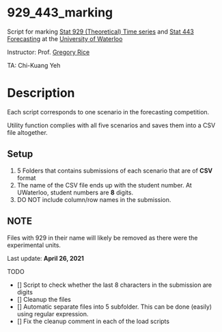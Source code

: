 # 929_443_marking
Script for marking [Stat 929 (Theoretical) Time series](https://uwflow.com/course/stat929) and [Stat 443 Forecasting](https://uwflow.com/course/stat443) at the [University of Waterloo](https://uwaterloo.ca/)

Instructor: Prof. [Gregory Rice](https://uwaterloo.ca/statistics-and-actuarial-science/people-profiles/greg-rice)

TA: Chi-Kuang Yeh

# Description
Each script corresponds to one scenario in the forecasting competition.

Utility function complies with all five scenarios and saves them into a CSV file altogether.

## Setup
1. 5 Folders that contains submissions of each scenario that are of **CSV** format
2. The name of the CSV file ends up with the student number. At UWaterloo, student numbers are **8** digits.
3. DO NOT include column/row names in the submission.

## NOTE
Files with 929 in their name will likely be removed as there were the experimental units.

Last update:
**April 26, 2021**

TODO
* [] Script to check whether the last 8 characters in the submission are digits
* [] Cleanup the files
* [] Automatic separate files into 5 subfolder. This can be done (easily) using regular expression.
* [] Fix the cleanup comment in each of the load scripts
